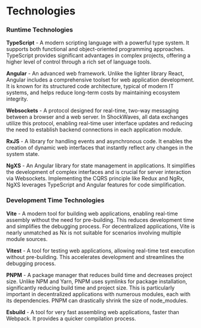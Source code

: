 # Technologies

### Runtime Technologies

**TypeScript** - A modern scripting language with a powerful type system. It supports both functional and object-oriented programming approaches. TypeScript provides significant advantages in complex projects, offering a higher level of control through a rich set of language tools.

**Angular** - An advanced web framework. Unlike the lighter library React, Angular includes a comprehensive toolset for web application development. It is known for its structured code architecture, typical of modern IT systems, and helps reduce long-term costs by maintaining ecosystem integrity.

**Websockets** - A protocol designed for real-time, two-way messaging between a browser and a web server. In ShockWaves, all data exchanges utilize this protocol, enabling real-time user interface updates and reducing the need to establish backend connections in each application module.

**RxJS** - A library for handling events and asynchronous code. It enables the creation of dynamic web interfaces that instantly reflect any changes in the system state.

**NgXS** - An Angular library for state management in applications. It simplifies the development of complex interfaces and is crucial for server interaction via Websockets. Implementing the CQRS principle like Redux and NgRx, NgXS leverages TypeScript and Angular features for code simplification.

### Development Time Technologies

**Vite** - A modern tool for building web applications, enabling real-time assembly without the need for pre-building. This reduces development time and simplifies the debugging process. For decentralized applications, Vite is nearly unmatched as Nx is not suitable for scenarios involving multiple module sources.

**Vitest** - A tool for testing web applications, allowing real-time test execution without pre-building. This accelerates development and streamlines the debugging process.

**PNPM** - A package manager that reduces build time and decreases project size. Unlike NPM and Yarn, PNPM uses symlinks for package installation, significantly reducing build time and project size. This is particularly important in decentralized applications with numerous modules, each with its dependencies. PNPM can drastically shrink the size of node_modules.

**Esbuild** - A tool for very fast assembling web applications, faster than Webpack. It provides a quicker compilation process.

